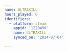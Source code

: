 ```yaml
---
name: ULTRAKILL
hours_played: 0
identifiers:
  - platform: steam
    appid: '1229490'
    name: ULTRAKILL
    synced_on: '2024-07-04'

---
```

